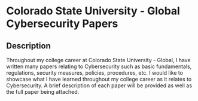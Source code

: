 <h1>Colorado State University - Global Cybersecurity Papers</h1>

<h2>Description</h2>
Throughout my college career at Colorado State University - Global, I have written many papers relating to Cybersecurity such as basic fundamentals, regulations, security measures, policies, procedures, etc. I would like to showcase what I have learned throughout my college career as it relates to Cybersecurity. A brief description of each paper will be provided as well as the full paper being attached.
<br />

